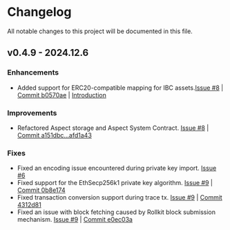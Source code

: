 # Changelog

All notable changes to this project will be documented in this file.

## v0.4.9 - 2024.12.6

### Enhancements

- Added support for ERC20-compatible mapping for IBC assets.[Issue #8](https://github.com/artela-network/artela-rollkit/issues/8) | [Commit b0570ae](https://github.com/artela-network/artela-rollkit/commit/b0570ae5e6ce6f8f7d14711e83d0d34644ca037f) | [Introduction](x/evm/precompile/erc20.md)

### Improvements

- Refactored Aspect storage and Aspect System Contract. [Issue #8](https://github.com/artela-network/artela-rollkit/issues/8) | [Commit a151dbc...afd1a43](https://github.com/artela-network/artela-rollkit/compare/a151dbc0a6f508de70763e76b978560b633bf020...afd1a43c8c7d24257d1f8cb9c50e4f106dc8682a)

### Fixes

- Fixed an encoding issue encountered during private key import. [Issue #6](https://github.com/artela-network/artela-rollkit/issues/6)
- Fixed support for the EthSecp256k1 private key algorithm. [Issue #9](https://github.com/artela-network/artela-rollkit/issues/9) | [Commit 0b8e174](https://github.com/artela-network/artela-rollkit/commit/0b8e174331cc71014acf7edc58db699f9ecdd450)
- Fixed transaction conversion support during trace tx. [Issue #9](https://github.com/artela-network/artela-rollkit/issues/9) | [Commit 4312d81](https://github.com/artela-network/artela-rollkit/commit/4312d8191412f76c434018431557f4634f97565a)
- Fixed an issue with block fetching caused by Rollkit block submission mechanism. [Issue #9](https://github.com/artela-network/artela-rollkit/issues/9) | [Commit e0ec03a](https://github.com/artela-network/artela-rollkit/commit/e0ec03a4f675a289e576558726f11c48d2524dfa)
